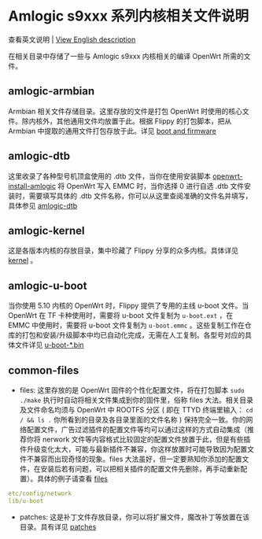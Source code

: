 # Amlogic s9xxx 系列内核相关文件说明

查看英文说明 | [View English description](README.md)

在相关目录中存储了一些与 Amlogic s9xxx 内核相关的编译 OpenWrt 所需的文件。

## amlogic-armbian

Armbian 相关文件存储目录。这里存放的文件是打包 OpenWrt 时使用的核心文件。除内核外，其他通用文件均放置于此。根据 Flippy 的打包脚本，把从 Armbian 中提取的通用文件打包存放于此。详见 [boot and firmware](https://github.com/ophub/amlogic-s9xxx-openwrt/tree/main/amlogic-s9xxx/amlogic-armbian)

## amlogic-dtb

这里收录了各种型号机顶盒使用的 .dtb 文件，当你在使用安装脚本 [openwrt-install-amlogic](https://github.com/ophub/amlogic-s9xxx-openwrt/blob/main/amlogic-s9xxx/common-files/files/usr/sbin/openwrt-install-amlogic) 将 OpenWrt 写入 EMMC 时，当你选择 0 进行自选 .dtb 文件安装时，需要填写具体的 .dtb 文件名称，你可以从这里查阅准确的文件名并填写，具体参见 [amlogic-dtb](https://github.com/ophub/amlogic-s9xxx-openwrt/tree/main/amlogic-s9xxx/amlogic-dtb)

## amlogic-kernel

这是各版本内核的存放目录，集中珍藏了 Flippy 分享的众多内核。具体详见 [kernel](https://github.com/ophub/amlogic-s9xxx-openwrt/tree/main/amlogic-s9xxx/amlogic-kernel) 。

## amlogic-u-boot

当你使用 5.10 内核的 OpenWrt 时，Flippy 提供了专用的主线 u-boot 文件。当 OpenWrt 在 TF 卡种使用时，需要将 u-boot 文件复制为 `u-boot.ext` ，在 EMMC 中使用时，需要将 u-boot 文件复制为 `u-boot.emmc` 。这些复制工作在仓库的打包和安装/升级脚本中均已自动化完成，无需在人工复制。各型号对应的具体文件详见 [u-boot-*.bin](https://github.com/ophub/amlogic-s9xxx-openwrt/tree/main/amlogic-s9xxx/amlogic-u-boot)

## common-files

- files: 这里存放的是 OpenWrt 固件的个性化配置文件，将在打包脚本 `sudo ./make` 执行时自动将相关文件集成到你的固件里，俗称 files 大法。相关目录及文件命名均须与 OpenWrt 中 ROOTFS 分区 ( 即在 TTYD 终端里输入： `cd / && ls .` 你所看到的目录及各目录里面的文件名称 ) 保持完全一致。你的网络配置文件，广告过滤插件的配置文件等均可以通过这样的方式自动集成（推荐你将 nerwork 文件等内容格式比较固定的配置文件放置于此，但是有些插件升级变化太大，可能与最新插件不兼容，你这样放置时可能导致因为配置文件不兼容而出现奇怪的现象。files 大法虽好，但一定要熟知你添加的配置文件，在安装后若有问题，可以把相关插件的配置文件先删除，再手动重新配置）。具体的例子请查看  [files](https://github.com/ophub/amlogic-s9xxx-openwrt/tree/main/amlogic-s9xxx/common-files/files)

```yaml
etc/config/network
lib/u-boot
```

- patches: 这是补丁文件存放目录，你可以将扩展文件，魔改补丁等放置在该目录。具有详见 [patches](https://github.com/ophub/amlogic-s9xxx-openwrt/tree/main/amlogic-s9xxx/common-files/patches)

